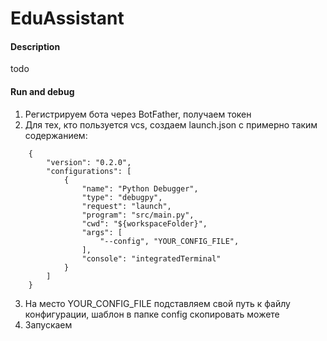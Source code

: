 # EduAssistant
#### Description
todo

#### Run and debug
1.  Регистрируем бота через BotFather, получаем токен
2. Для тех, кто пользуется vcs, создаем launch.json с примерно таким содержанием:

```
    {
        "version": "0.2.0",
        "configurations": [
            {
                "name": "Python Debugger",
                "type": "debugpy",
                "request": "launch",
                "program": "src/main.py",
                "cwd": "${workspaceFolder}",
                "args": [
                    "--config", "YOUR_CONFIG_FILE",
                ],
                "console": "integratedTerminal"
            }
        ]
    }
```

3. На место YOUR_CONFIG_FILE подставляем свой путь к файлу конфигурации, шаблон в папке config скопировать можете
4. Запускаем
